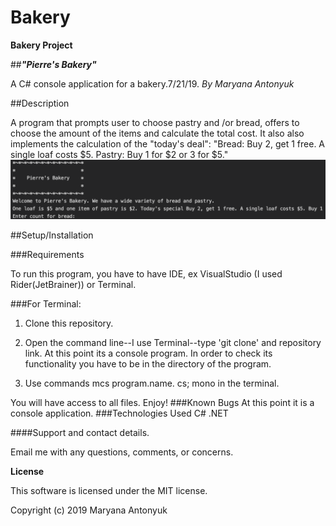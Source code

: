 # Bakery
**Bakery Project**

##***"Pierre's Bakery"***

A C# console application for a bakery.7/21/19. *By Maryana Antonyuk*

##Description

A program that prompts user to choose pastry and /or bread, offers to choose the amount of the items and calculate the total cost.
It also also implements the calculation of the "today's deal":
"Bread: Buy 2, get 1 free. A single loaf costs $5.
Pastry: Buy 1 for \$2 or 3 for $5."
![Screenshot](bakery.png)


##Setup/Installation 

###Requirements

To run this program, you have to have IDE, ex VisualStudio (I used Rider(JetBrainer)) or Terminal.

###For Terminal:

1. Clone this repository.

2. Open the command line--I use Terminal--type 'git clone' and repository link.
At this point its a console program. In order to check its functionality you have to be in the directory of the program. 
3. Use commands mcs program.name. cs; mono in the terminal.


You will have access to all files. Enjoy!
###Known Bugs
At this point it is a console application.
###Technologies Used
C#
.NET

####Support and contact details.

Email me with any questions, comments, or concerns.

**License**

This software is licensed under the MIT license.

Copyright (c) 2019 Maryana Antonyuk

